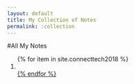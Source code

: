 ```yaml
---
layout: default
title: My Collection of Notes
permalink: :collection
---
```


#All My Notes
<ol>
  {% for item in site.connecttech2018 %}
  <li><a href="{{item.url}}"></li>
  {% endfor %}
</ol>
